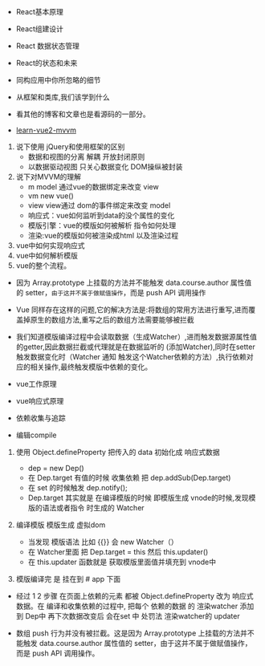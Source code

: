 * React基本原理
* React组建设计
* React 数据状态管理
* React的状态和未来
* 同构应用中你所忽略的细节
* 从框架和类库,我们该学到什么

* 看其他的博客和文章也是看源码的一部分。
* [learn-vue2-mvvm](https://github.com/wangfupeng1988/learn-vue2-mvvm)
1. 说下使用 jQuery和使用框架的区别
    - 数据和视图的分离 解耦 开放封闭原则
    - 以数据驱动视图 只关心数据变化 DOM操纵被封装
2. 说下对MVVM的理解
    - m model 通过vue的数据绑定来改变 view
    - vm  new vue()
    - view view通过 dom的事件绑定来改变 model
    - 响应式：vue如何监听到data的没个属性的变化
    - 模版引擎：vue的模版如何被解析 指令如何处理
    - 渲染:vue的模版如何被渲染成html 以及渲染过程
3. vue中如何实现响应式
4. vue中如何解析模版
5. vue的整个流程。



* 因为 Array.prototype 上挂载的方法并不能触发 data.course.author 属性值的 setter，`由于这并不属于做赋值操作`，而是 push API 调用操作
* Vue 同样存在这样的问题,它的解决方法是:将数组的常用方法进行重写,进而覆盖掉原生的数组方法,重写之后的数组方法需要能够被拦截

 
 * 我们知道模版编译过程中会读取数据（生成Watcher）,进而触发数据源属性值的getter,因此数据拦截或代理就是在数据监听的 (添加Watcher),同时在setter触发数据变化时（Watcher 通知 触发这个Watcher依赖的方法）,执行依赖对应的相关操作,最终触发模版中依赖的变化。




 * vue工作原理
 * vue响应式原理
 * 依赖收集与追踪
 * 编辑compile


1. 使用 Object.defineProperty 把传入的 data 初始化成 响应式数据
    - dep = new Dep()
    - 在 Dep.target 有值的时候 收集依赖 把 dep.addSub(Dep.target)
    - 在 set 的时候触发 dep.notify();
    - Dep.target 其实就是 在编译模版的时候 即模版生成 vnode的时候,发现模版的语法或者指令 时生成的 Watcher
2. 编译模版 模版生成 虚拟dom 
    - 当发现 模版语法 比如 {{}} 会 new Watcher（）
    - 在 Watcher里面 把  Dep.target = this  然后 this.updater()
    - 在 this.updater 函数就是 获取模版里面值并填充到 vnode中

3. 模版编译完 是 挂在到  # app 下面  



* 经过 1 2 步骤  在页面上依赖的元素 都被 Object.defineProperty 改为  响应式数据。在 编译和收集依赖的过程中, 把每个 依赖的数据 的 渲染watcher 添加到 Dep中  再下次数据改变后 会在set 中 处罚法 渲染watcher的 updater



* 数组 push 行为并没有被拦截。这是因为 Array.prototype 上挂载的方法并不能触发 data.course.author 属性值的 setter，由于这并不属于做赋值操作，而是 push API 调用操作。
